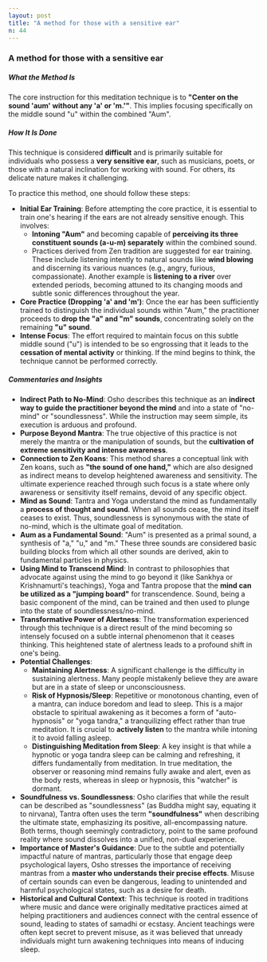 ```yaml
---
layout: post
title: "A method for those with a sensitive ear"
n: 44
---
```

### A method for those with a sensitive ear

##### What the Method Is
The core instruction for this meditation technique is to **"Center on the sound 'aum' without any 'a' or 'm.'"**. This implies focusing specifically on the middle sound "u" within the combined "Aum".

##### How It Is Done
This technique is considered **difficult** and is primarily suitable for individuals who possess a **very sensitive ear**, such as musicians, poets, or those with a natural inclination for working with sound. For others, its delicate nature makes it challenging.

To practice this method, one should follow these steps:
*   **Initial Ear Training**: Before attempting the core practice, it is essential to train one's hearing if the ears are not already sensitive enough. This involves:
    *   **Intoning "Aum"** and becoming capable of **perceiving its three constituent sounds (a-u-m) separately** within the combined sound.
    *   Practices derived from Zen tradition are suggested for ear training. These include listening intently to natural sounds like **wind blowing** and discerning its various nuances (e.g., angry, furious, compassionate). Another example is **listening to a river** over extended periods, becoming attuned to its changing moods and subtle sonic differences throughout the year.
*   **Core Practice (Dropping 'a' and 'm')**: Once the ear has been sufficiently trained to distinguish the individual sounds within "Aum," the practitioner proceeds to **drop the "a" and "m" sounds**, concentrating solely on the remaining **"u" sound**.
*   **Intense Focus**: The effort required to maintain focus on this subtle middle sound ("u") is intended to be so engrossing that it leads to the **cessation of mental activity** or thinking. If the mind begins to think, the technique cannot be performed correctly.

##### Commentaries and Insights
*   **Indirect Path to No-Mind**: Osho describes this technique as an **indirect way to guide the practitioner beyond the mind** and into a state of "no-mind" or "soundlessness". While the instruction may seem simple, its execution is arduous and profound.
*   **Purpose Beyond Mantra**: The true objective of this practice is not merely the mantra or the manipulation of sounds, but the **cultivation of extreme sensitivity and intense awareness**.
*   **Connection to Zen Koans**: This method shares a conceptual link with Zen koans, such as **"the sound of one hand,"** which are also designed as indirect means to develop heightened awareness and sensitivity. The ultimate experience reached through such focus is a state where only awareness or sensitivity itself remains, devoid of any specific object.
*   **Mind as Sound**: Tantra and Yoga understand the mind as fundamentally a **process of thought and sound**. When all sounds cease, the mind itself ceases to exist. Thus, soundlessness is synonymous with the state of no-mind, which is the ultimate goal of meditation.
*   **Aum as a Fundamental Sound**: "Aum" is presented as a primal sound, a synthesis of "a," "u," and "m." These three sounds are considered basic building blocks from which all other sounds are derived, akin to fundamental particles in physics.
*   **Using Mind to Transcend Mind**: In contrast to philosophies that advocate against using the mind to go beyond it (like Sankhya or Krishnamurti's teachings), Yoga and Tantra propose that the **mind can be utilized as a "jumping board"** for transcendence. Sound, being a basic component of the mind, can be trained and then used to plunge into the state of soundlessness/no-mind.
*   **Transformative Power of Alertness**: The transformation experienced through this technique is a direct result of the mind becoming so intensely focused on a subtle internal phenomenon that it ceases thinking. This heightened state of alertness leads to a profound shift in one's being.
*   **Potential Challenges**:
    *   **Maintaining Alertness**: A significant challenge is the difficulty in sustaining alertness. Many people mistakenly believe they are aware but are in a state of sleep or unconsciousness.
    *   **Risk of Hypnosis/Sleep**: Repetitive or monotonous chanting, even of a mantra, can induce boredom and lead to sleep. This is a major obstacle to spiritual awakening as it becomes a form of "auto-hypnosis" or "yoga tandra," a tranquilizing effect rather than true meditation. It is crucial to **actively listen** to the mantra while intoning it to avoid falling asleep.
    *   **Distinguishing Meditation from Sleep**: A key insight is that while a hypnotic or yoga tandra sleep can be calming and refreshing, it differs fundamentally from meditation. In true meditation, the observer or reasoning mind remains fully awake and alert, even as the body rests, whereas in sleep or hypnosis, this "watcher" is dormant.
*   **Soundfulness vs. Soundlessness**: Osho clarifies that while the result can be described as "soundlessness" (as Buddha might say, equating it to nirvana), Tantra often uses the term **"soundfulness"** when describing the ultimate state, emphasizing its positive, all-encompassing nature. Both terms, though seemingly contradictory, point to the same profound reality where sound dissolves into a unified, non-dual experience.
*   **Importance of Master's Guidance**: Due to the subtle and potentially impactful nature of mantras, particularly those that engage deep psychological layers, Osho stresses the importance of receiving mantras from a **master who understands their precise effects**. Misuse of certain sounds can even be dangerous, leading to unintended and harmful psychological states, such as a desire for death.
*   **Historical and Cultural Context**: This technique is rooted in traditions where music and dance were originally meditative practices aimed at helping practitioners and audiences connect with the central essence of sound, leading to states of samadhi or ecstasy. Ancient teachings were often kept secret to prevent misuse, as it was believed that unready individuals might turn awakening techniques into means of inducing sleep.
